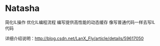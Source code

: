 # Natasha
简化IL操作
优化IL编程流程
编写提供高性能的动态缓存
像写普通代码一样去写IL代码

详细介绍说明：http://blog.csdn.net/LanX_Fly/article/details/59617050
